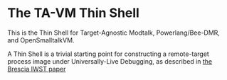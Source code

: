 # The TA-VM Thin Shell

This is the Thin Shell for Target-Agnostic Modtalk, Powerlang/Bee-DMR,
and OpenSmalltalkVM.

A Thin Shell is a trivial starting point for constructing a remote-target
process image under Universally-Live Debugging, as described in
[the Brescia IWST paper](https://dl.acm.org/doi/10.1145/2811237.2811295)
